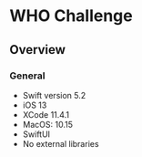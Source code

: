 # WHO Challenge

## Overview

### General

- Swift version 5.2
- iOS 13
- XCode 11.4.1
- MacOS: 10.15
- SwiftUI
- No external libraries

